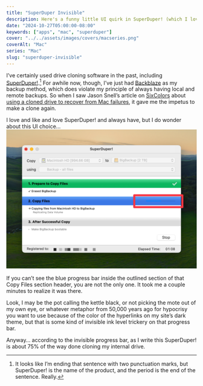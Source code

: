 ```yaml
---
title: "SuperDuper Invisible"
description: Here's a funny little UI quirk in SuperDuper! (which I love, by the way).
date: "2024-10-27T05:00:00-08:00"
keywords: ["apps", "mac", "superduper"]
cover: "../../assets/images/covers/macseries.png"
coverAlt: "Mac"
series: "Mac"
slug: "superduper-invisible"
---
```

I’ve certainly used drive cloning software in the past, including [SuperDuper!](https://shirt-pocket.com/SuperDuper/SuperDuperDescription.html).[^1] For awhile now, though, I’ve just had [Backblaze](https://www.backblaze.com) as my backup method, which does violate my principle of always having local and remote backups. So when I saw Jason Snell’s article on [SixColors](https://sixcolors.com) about [using a cloned drive to recover from Mac failures](https://sixcolors.com/post/2024/10/use-a-cloned-drive-to-recover-from-mac-failures/), it gave me the impetus to make a clone again.

I love and like and love SuperDuper! and always have, but I do wonder about this UI choice…
  [![SuperDuper Invisible UI Element](../../assets/images/posts/SuperDuperInvisible-30A29EEA-41C3-4EF8-9E93-DA26BABE9DB6.png)](/images/posts/SuperDuperInvisible-30A29EEA-41C3-4EF8-9E93-DA26BABE9DB6.jpg)

If you can’t see the blue progress bar inside the outlined section of that Copy Files section header, you are not the only one. It took me a couple minutes to realize it was there.

Look, I may be the pot calling the kettle black, or not picking the mote out of my own eye, or whatever metaphor from 50,000 years ago for hypocrisy you want to use because of the color of the hyperlinks on my site’s dark theme, but that is some kind of invisible ink level trickery on that progress bar.

Anyway… according to the invisible progress bar, as I write this SuperDuper! is about 75% of the way done cloning my internal drive.

[^1]: It looks like I’m ending that sentence with two punctuation marks, but SuperDuper! is the name of the product, and the period is the end of the sentence. Really.
